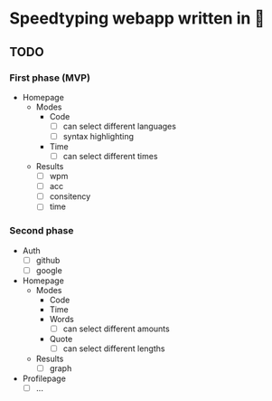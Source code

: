 # Speedtyping webapp written in :crab:

## TODO

### First phase (MVP)

- Homepage
  - Modes
    - Code
      - [ ] can select different languages
      - [ ] syntax highlighting
    - Time
      - [ ] can select different times
  - Results
    - [ ] wpm
    - [ ] acc
    - [ ] consitency
    - [ ] time

### Second phase

- Auth
  - [ ] github
  - [ ] google
- Homepage
  - Modes
    - Code
    - Time
    - Words
      - [ ] can select different amounts
    - Quote
      - [ ] can select different lengths
  - Results
    - [ ] graph
- Profilepage
  - [ ] ...
